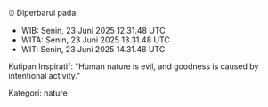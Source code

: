 ⏰ Diperbarui pada:
- WIB: Senin, 23 Juni 2025 12.31.48 UTC
- WITA: Senin, 23 Juni 2025 13.31.48 UTC
- WIT: Senin, 23 Juni 2025 14.31.48 UTC

Kutipan Inspiratif:
"Human nature is evil, and goodness is caused by intentional activity."


Kategori: nature

